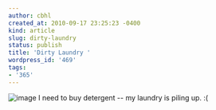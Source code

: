 ```yaml
---
author: cbhl
created_at: 2010-09-17 23:25:23 -0400
kind: article
slug: dirty-laundry
status: publish
title: 'Dirty Laundry '
wordpress_id: '469'
tags:
- '365'
---
```


![image](//images.michael-chang.ca/blog/wp-content/uploads/2010/09/wpid-IMG_20100917_003223.jpg)
I need to buy detergent -- my laundry is piling up. :(
